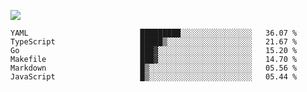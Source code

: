 ![](https://github-profile-summary-cards.vercel.app/api/cards/profile-details?username=igtm&theme=dracula)
<!--START_SECTION:waka-->

```text
YAML                         █████████░░░░░░░░░░░░░░░░   36.07 %
TypeScript                   █████▒░░░░░░░░░░░░░░░░░░░   21.67 %
Go                           ███▓░░░░░░░░░░░░░░░░░░░░░   15.20 %
Makefile                     ███▓░░░░░░░░░░░░░░░░░░░░░   14.70 %
Markdown                     █▒░░░░░░░░░░░░░░░░░░░░░░░   05.56 %
JavaScript                   █▒░░░░░░░░░░░░░░░░░░░░░░░   05.44 %
```

<!--END_SECTION:waka-->
